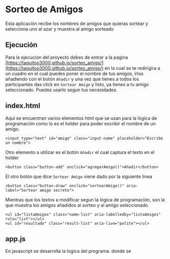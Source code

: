 # Sorteo de Amigos
Esta aplicación recibe los nombres de amigos que quieras sortear y selecciona uno al azar y muestra al amigo sorteado

## Ejecución
Para la ejecucion del proyecto debes de entrar a la pagina [https://taquitoo3000.github.io/sorteo_amigo/](https://taquitoo3000.github.io/sorteo_amigo/) en la cual se te redirigira a un cuadro en el cual puedes poner el nombre de tus amigos, irlos añadiendo con el botón `Añadir` y una vez que tienes a todos los participantes das click en `Sortear Amigo` y listo, ya tienes a tu amigo seleccionado. Puedes usarlo segun tus necesidades.

## index.html
Aquí se encuentran varios elementos html que se usan para la lógica de programación como lo es el holder para poder escribir el nombre de un amigo.  
```
<input type="text" id="amigo" class="input-name" placeholder="Escribe un nombre">
```
Otro elemento a utilizar es el botón `Añadir` el cual captura el texto en el holder
```
<button class="button-add" onclick="agregarAmigo()">Añadir</button>
```
El otro botón que dice `Sortear Amigo` viene dado por la siguiente linea
```
<button class="button-draw" onclick="sortearAmigo()" aria-label="Sortear amigo secreto">
```
Mientras que los textos a modificar segun la lógica de programación, son la que muestra los amigos añadidos al sorteo y al amigo seleccionado
```
<ul id="listaAmigos" class="name-list" aria-labelledby="listaAmigos" role="list"></ul>
<ul id="resultado" class="result-list" aria-live="polite"></ul>
```

## app.js
En javascript se desarrolla la logica del programa. donde se 